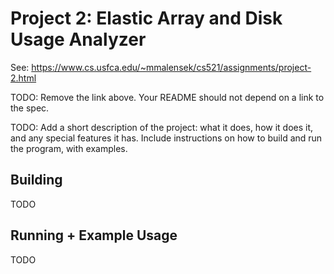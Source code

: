 # Project 2: Elastic Array and Disk Usage Analyzer

See: https://www.cs.usfca.edu/~mmalensek/cs521/assignments/project-2.html

TODO: Remove the link above. Your README should not depend on a link to the spec.

TODO: Add a short description of the project: what it does, how it does it, and any special features it has. Include instructions on how to build and run the program, with examples.

## Building

TODO

## Running + Example Usage

TODO
